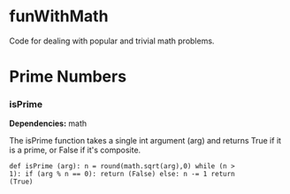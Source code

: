 # funWithMath
Code for dealing with popular and trivial math problems.

<h1>Prime Numbers</h1>

<h3>isPrime</h3>

<b>Dependencies:</b> math

The isPrime function takes a single int argument (arg) and returns True if it is a prime, or False if it's composite.

<code>def isPrime (arg):
    n = round(math.sqrt(arg),0)
    while (n > 1):
        if (arg % n == 0):
            return (False)
        else:
            n -= 1
    return (True)</code>

